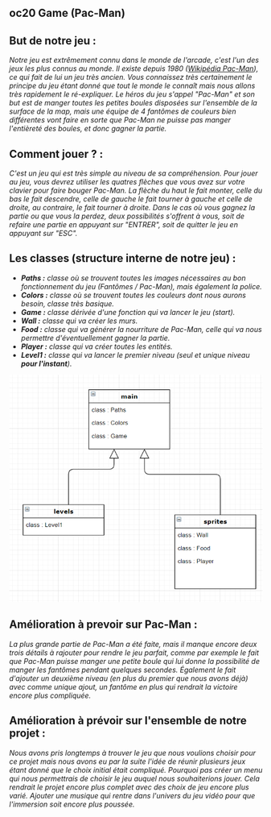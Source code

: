 ## oc20 Game (Pac-Man)

## But de notre jeu :
*Notre jeu est extrêmement connu dans le monde de l'arcade, c'est l'un des jeux les plus connus au monde. Il existe depuis 1980 ([Wikipédia Pac-Man](https://fr.wikipedia.org/wiki/Pac-Man)), ce qui fait de lui un jeu très ancien. Vous connaissez très certainement le principe du jeu étant donné que tout le monde le connaît mais nous allons très rapidement le ré-expliquer. Le héros du jeu s'appel "Pac-Man" et son but est de manger toutes les petites boules disposées sur l'ensemble de la surface de la map, mais une équipe de 4 fantômes de couleurs bien différentes vont faire en sorte que Pac-Man ne puisse pas manger l'entièreté des boules, et donc gagner la partie.*

## Comment jouer ? :
*C'est un jeu qui est très simple au niveau de sa compréhension. Pour jouer au jeu, vous devrez utiliser les quatres flèches que vous avez sur votre clavier pour faire bouger Pac-Man. La flèche du haut le fait monter, celle du bas le fait descendre, celle de gauche le fait tourner à gauche et celle de droite, au contraire, le fait tourner à droite. Dans le cas où vous gagnez la partie ou que vous la perdez, deux possibilités s'offrent à vous, soit de refaire une partie en appuyant sur "ENTRER", soit de quitter le jeu en appuyant sur "ESC".*


## Les classes (structure interne de notre jeu) :
* ***Paths :** classe où se trouvent toutes les images nécessaires au bon fonctionnement du jeu (Fantômes / Pac-Man), mais également la police.*
* ***Colors :** classe où se trouvent toutes les couleurs dont nous aurons besoin, classe très basique.*
* ***Game :** classe dérivée d'une fonction qui va lancer le jeu (start).*
* ***Wall :** classe qui va créer les murs.*
* ***Food :** classe qui va générer la nourriture de Pac-Man, celle qui va nous permettre d'éventuellement gagner la partie.*
* ***Player :** classe qui va créer toutes les entités.*
* ***Level1 :** classe qui va lancer le premier niveau (seul et unique niveau **pour l'instant**).*

![](schémas.png)

## Amélioration à prevoir sur Pac-Man :
*La plus grande partie de Pac-Man a été faite, mais il manque encore deux trois détails à rajouter pour rendre le jeu parfait, comme par exemple le fait que Pac-Man puisse manger une petite boule qui lui donne la possibilité de manger les fantômes pendant quelques secondes. Également le fait d'ajouter un deuxième niveau (en plus du premier que nous avons déjà) avec comme unique ajout, un fantôme en plus qui rendrait la victoire encore plus compliquée.*

## Amélioration à prévoir sur l'ensemble de notre projet :
*Nous avons pris longtemps à trouver le jeu que nous voulions choisir pour ce projet mais nous avons eu par la suite l'idée de réunir plusieurs jeux étant donné que le choix initial était compliqué. Pourquoi pas créer un menu qui nous permettrais de choisir le jeu auquel nous souhaiterions jouer. Cela rendrait le projet encore plus complet avec des choix de jeu encore plus varié. Ajouter une musique qui rentre dans l'univers du jeu vidéo pour que l'immersion soit encore plus poussée.*
